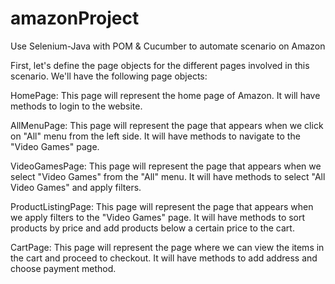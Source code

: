 # amazonProject
Use Selenium-Java with POM &amp; Cucumber to automate scenario on Amazon

First, let's define the page objects for the different pages involved in this scenario. We'll have the following page objects:

HomePage: This page will represent the home page of Amazon. It will have methods to login to the website.

AllMenuPage: This page will represent the page that appears when we click on "All" menu from the left side. It will have methods to navigate to the "Video Games" page.

VideoGamesPage: This page will represent the page that appears when we select "Video Games" from the "All" menu. It will have methods to select "All Video Games" and apply filters.

ProductListingPage: This page will represent the page that appears when we apply filters to the "Video Games" page. It will have methods to sort products by price and add products below a certain price to the cart.

CartPage: This page will represent the page where we can view the items in the cart and proceed to checkout. It will have methods to add address and choose payment method.

